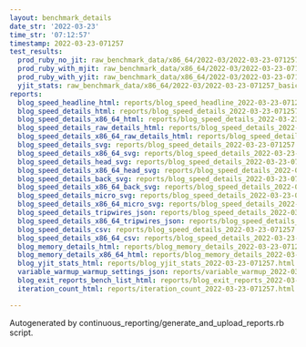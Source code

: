 ```yaml
---
layout: benchmark_details
date_str: '2022-03-23'
time_str: '07:12:57'
timestamp: 2022-03-23-071257
test_results:
  prod_ruby_no_jit: raw_benchmark_data/x86_64/2022-03/2022-03-23-071257_basic_benchmark_prod_ruby_no_jit.json
  prod_ruby_with_mjit: raw_benchmark_data/x86_64/2022-03/2022-03-23-071257_basic_benchmark_prod_ruby_with_mjit.json
  prod_ruby_with_yjit: raw_benchmark_data/x86_64/2022-03/2022-03-23-071257_basic_benchmark_prod_ruby_with_yjit.json
  yjit_stats: raw_benchmark_data/x86_64/2022-03/2022-03-23-071257_basic_benchmark_yjit_stats.json
reports:
  blog_speed_headline_html: reports/blog_speed_headline_2022-03-23-071257.html
  blog_speed_details_html: reports/blog_speed_details_2022-03-23-071257.html
  blog_speed_details_x86_64_html: reports/blog_speed_details_2022-03-23-071257.x86_64.html
  blog_speed_details_raw_details_html: reports/blog_speed_details_2022-03-23-071257.raw_details.html
  blog_speed_details_x86_64_raw_details_html: reports/blog_speed_details_2022-03-23-071257.x86_64.raw_details.html
  blog_speed_details_svg: reports/blog_speed_details_2022-03-23-071257.svg
  blog_speed_details_x86_64_svg: reports/blog_speed_details_2022-03-23-071257.x86_64.svg
  blog_speed_details_head_svg: reports/blog_speed_details_2022-03-23-071257.head.svg
  blog_speed_details_x86_64_head_svg: reports/blog_speed_details_2022-03-23-071257.x86_64.head.svg
  blog_speed_details_back_svg: reports/blog_speed_details_2022-03-23-071257.back.svg
  blog_speed_details_x86_64_back_svg: reports/blog_speed_details_2022-03-23-071257.x86_64.back.svg
  blog_speed_details_micro_svg: reports/blog_speed_details_2022-03-23-071257.micro.svg
  blog_speed_details_x86_64_micro_svg: reports/blog_speed_details_2022-03-23-071257.x86_64.micro.svg
  blog_speed_details_tripwires_json: reports/blog_speed_details_2022-03-23-071257.tripwires.json
  blog_speed_details_x86_64_tripwires_json: reports/blog_speed_details_2022-03-23-071257.x86_64.tripwires.json
  blog_speed_details_csv: reports/blog_speed_details_2022-03-23-071257.csv
  blog_speed_details_x86_64_csv: reports/blog_speed_details_2022-03-23-071257.x86_64.csv
  blog_memory_details_html: reports/blog_memory_details_2022-03-23-071257.html
  blog_memory_details_x86_64_html: reports/blog_memory_details_2022-03-23-071257.x86_64.html
  blog_yjit_stats_html: reports/blog_yjit_stats_2022-03-23-071257.html
  variable_warmup_warmup_settings_json: reports/variable_warmup_2022-03-23-071257.warmup_settings.json
  blog_exit_reports_bench_list_html: reports/blog_exit_reports_2022-03-23-071257.bench_list.html
  iteration_count_html: reports/iteration_count_2022-03-23-071257.html

---
```

Autogenerated by continuous_reporting/generate_and_upload_reports.rb script.
